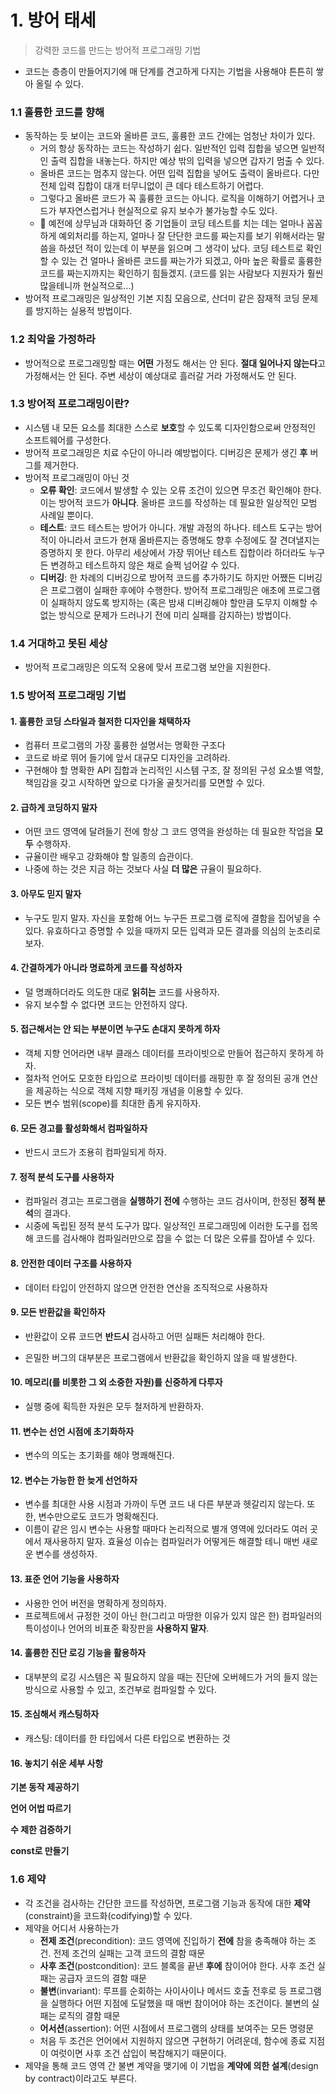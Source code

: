 # 1. 방어 태세

> 강력한 코드를 만드는 방어적 프로그래밍 기법

- 코드는 층층이 만들어지기에 매 단계를 견고하게 다지는 기법을 사용해야 튼튼히 쌓아 올릴 수 있다.



### 1.1 훌륭한 코드를 향해

- 동작하는 듯 보이는 코드와 올바른 코드, 훌륭한 코드 간에는 엄청난 차이가 있다.
  - 거의 항상 동작하는 코드는 작성하기 쉽다. 일반적인 입력 집합을 넣으면 일반적인 출력 집합을 내놓는다. 하지만 예상 밖의 입력을 넣으면 갑자기 멈출 수 있다.
  - 올바른 코드는 멈추지 않는다. 어떤 입력 집합을 넣어도 출력이 올바르다. 다만 전체 입력 집합이 대개 터무니없이 큰 데다 테스트하기 어렵다.
  - 그렇다고 올바른 코드가 꼭 훌륭한 코드는 아니다. 로직을 이해하기 어렵거나 코드가 부자연스럽거나 현실적으로 유지 보수가 불가능할 수도 있다.
  - :rabbit: 예전에 상무님과 대화하던 중 기업들이 코딩 테스트를 치는 데는 얼마나 꼼꼼하게 예외처리를 하는지, 얼마나 잘 단단한 코드를 짜는지를 보기 위해서라는 말씀을 하셨던 적이 있는데 이 부분을 읽으며 그 생각이 났다. 코딩 테스트로 확인할 수 있는 건 얼마나 올바른 코드를 짜는가가 되겠고, 아마 높은 확률로 훌륭한 코드를 짜는지까지는 확인하기 힘들겠지. (코드를 읽는 사람보다 지원자가 훨씬 많을테니까 현실적으로...)
- 방어적 프로그래밍은 일상적인 기본 지침 모음으로, 산더미 같은 잠재적 코딩 문제를 방지하는 실용적 방법이다.



### 1.2 최악을 가정하라

- 방어적으로 프로그래밍할 때는 **어떤** 가정도 해서는 안 된다. **절대 일어나지 않는다**고 가정해서는 안 된다. 주변 세상이 예상대로 흘러갈 거라 가정해서도 안 된다.



### 1.3 방어적 프로그래밍이란?

- 시스템 내 모든 요소를 최대한 스스로 **보호**할 수 있도록 디자인함으로써 안정적인 소프트웨어를 구성한다.
- 방어적 프로그래밍은 치료 수단이 아니라 예방법이다. 디버깅은 문제가 생긴 **후** 버그를 제거한다.
- 방어적 프로그래밍이 아닌 것
  - **오류 확인**: 코드에서 발생할 수 있는 오류 조건이 있으면 무조건 확인해야 한다. 이는 방어적 코드가 **아니다**. 올바른 코드를 작성하는 데 필요한 일상적인 모범 사례일 뿐이다.
  - **테스트**: 코드 테스트는 방어가 아니다. 개발 과정의 하나다. 테스트 도구는 방어적이 아니라서 코드가 현재 올바른지는 증명해도 향후 수정에도 잘 견뎌낼지는 증명하지 못 한다. 아무리 세상에서 가장 뛰어난 테스트 집합이라 하더라도 누구든 변경하고 테스트하지 않은 채로 슬쩍 넘어갈 수 있다.
  - **디버깅**: 한 차례의 디버깅으로 방어적 코드를 추가하기도 하지만 어쨌든 디버깅은 프로그램이 실패한 후에야 수행한다. 방어적 프로그래밍은 애초에 프로그램이 실패하지 않도록 방지하는 (혹은 밤새 디버깅해야 할만큼 도무지 이해할 수 없는 방식으로 문제가 드러나기 전에 미리 실패를 감지하는) 방법이다.



### 1.4 거대하고 못된 세상

- 방어적 프로그래밍은 의도적 오용에 맞서 프로그램 보안을 지원한다.



### 1.5 방어적 프로그래밍 기법

#### 1. 훌륭한 코딩 스타일과 철저한 디자인을 채택하자

- 컴퓨터 프로그램의 가장 훌륭한 설명서는 명확한 구조다
- 코드로 바로 뛰어 들기에 앞서 대규모 디자인을 고려하라.
- 구현해야 할 명확한 API 집합과 논리적인 시스템 구조, 잘 정의된 구성 요소별 역할, 책임감을 갖고 시작하면 앞으로 다가올 골칫거리를 모면할 수 있다.

#### 2. 급하게 코딩하지 말자

- 어떤 코드 영역에 달려들기 전에 항상 그 코드 영역을 완성하는 데 필요한 작업을 **모두** 수행하자.
- 규율이란 배우고 강화해야 할 일종의 습관이다.
- 나중에 하는 것은 지금 하는 것보다 사실 **더 많은** 규율이 필요하다.

#### 3. 아무도 믿지 말자

- 누구도 믿지 말자. 자신을 포함해 어느 누구든 프로그램 로직에 결함을 집어넣을 수 있다. 유효하다고 증명할 수 있을 때까지 모든 입력과 모든 결과를 의심의 눈초리로 보자.

#### 4. 간결하게가 아니라 명료하게 코드를 작성하자

- 덜 명쾌하더라도 의도한 대로 **읽히는** 코드를 사용하자.
- 유지 보수할 수 없다면 코드는 안전하지 않다.

#### 5. 접근해서는 안 되는 부분이면 누구도 손대지 못하게 하자

- 객체 지향 언어라면 내부 클래스 데이터를 프라이빗으로 만들어 접근하지 못하게 하자.
- 절차적 언어도 모호한 타입으로 프라이빗 데이터를 래핑한 후 잘 정의된 공개 연산을 제공하는 식으로 객체 지향 패키징 개념을 이용할 수 있다.
- 모든 변수 범위(scope)를 최대한 좁게 유지하자.

#### 6. 모든 경고를 활성화해서 컴파일하자

- 반드시 코드가 조용히 컴파일되게 하자.

#### 7. 정적 분석 도구를 사용하자

- 컴파일러 경고는 프로그램을 **실행하기 전에** 수행하는 코드 검사이며, 한정된 **정적 분석**의 결과다.
- 시중에 독립된 정적 분석 도구가 많다. 일상적인 프로그래밍에 이러한 도구를 접목해 코드를 검사해야 컴파일러만으로 잡을 수 없는 더 많은 오류를 잡아낼 수 있다.

#### 8. 안전한 데이터 구조를 사용하자

- 데이터 타입이 안전하지 않으면 안전한 연산을 조직적으로 사용하자

#### 9. 모든 반환값을 확인하자

- 반환값이 오류 코드면 **반드시** 검사하고 어떤 실패든 처리해야 한다.

- 은밀한 버그의 대부분은 프로그램에서 반환값을 확인하지 않을 때 발생한다.

#### 10. 메모리(를 비롯한 그 외 소중한 자원)를 신중하게 다루자

- 실행 중에 획득한 자원은 모두 철저하게 반환하자.

#### 11. 변수는 선언 시점에 초기화하자

- 변수의 의도는 초기화를 해야 명쾌해진다.

#### 12. 변수는 가능한 한 늦게 선언하자

- 변수를 최대한 사용 시점과 가까이 두면 코드 내 다른 부분과 헷갈리지 않는다. 또한, 변수만으로도 코드가 명확해진다.
- 이름이 같은 임시 변수는 사용할 때마다 논리적으로 별개 영역에 있더라도 여러 곳에서 재사용하지 말자. 효율성 이슈는 컴파일러가 어떻게든 해결할 테니 매번 새로운 변수를 생성하자.

#### 13. 표준 언어 기능을 사용하자

- 사용한 언어 버전을 명확하게 정의하자.
- 프로젝트에서 규정한 것이 아닌 한(그리고 마땅한 이유가 있지 않은 한) 컴파일러의 특이성이나 언어의 비표준 확장판을 **사용하지 말자**.

#### 14. 훌륭한 진단 로깅 기능을 활용하자

- 대부분의 로깅 시스템은 꼭 필요하지 않을 때는 진단에 오버헤드가 거의 들지 않는 방식으로 사용할 수 있고, 조건부로 컴파일할 수 있다.

#### 15. 조심해서 캐스팅하자

- 캐스팅: 데이터를 한 타입에서 다른 타입으로 변환하는 것

#### 16. 놓치기 쉬운 세부 사항

**기본 동작 제공하기**

**언어 어법 따르기**

**수 제한 검증하기**

**const로 만들기**



### 1.6 제약

- 각 조건을 검사하는 간단한 코드를 작성하면, 프로그램 기능과 동작에 대한 **제약**(constraint)을 코드화(codifying)할 수 있다.
- 제약을 어디서 사용하는가
  - **전제 조건**(precondition): 코드 영역에 진입하기 **전에** 참을 충족해야 하는 조건. 전제 조건의 실패는 고객 코드의 결함 때문
  - **사후 조건**(postcondition): 코드 블록을 끝낸 **후에** 참이어야 한다. 사후 조건 실패는 공급자 코드의 결함 때문
  - **불변**(invariant): 루프를 순회하는 사이사이나 메서드 호출 전후로 등 프로그램을 실행하다 어떤 지점에 도달했을 때 매번 참이어야 하는 조건이다. 불변의 실패는 로직의 결함 때문
  - **어서션**(assertion): 어떤 시점에서 프로그램의 상태를 보여주는 모든 명령문
  - 처음 두 조건은 언어에서 지원하지 않으면 구현하기 어려운데, 함수에 종료 지점이 여럿이면 사후 조건 삽입이 복잡해지기 때문이다.
- 제약을 통해 코드 영역 간 불변 계약을 맺기에 이 기법을 **계약에 의한 설계**(design by contract)이라고도 부른다.